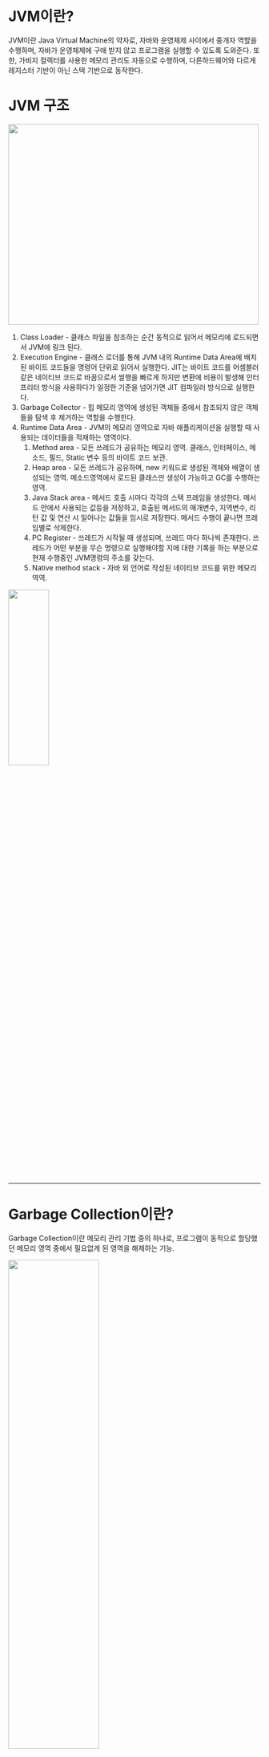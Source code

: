 # JVM이란?

JVM이란 Java Virtual Machine의 약자로, 자바와 운영체제 사이에서 중개자 역할을 수행하며, 자바가 운영체제에 구애 받지 않고  프로그램을 실행할 수 있도록 도와준다. 
또한, 가비지 컬렉터를 사용한 메모리 관리도 자동으로 수행하며, 다른하드웨어와 다르게 레지스터 기반이 아닌 스택 기반으로 동작한다.




# JVM 구조

<img src="https://img1.daumcdn.net/thumb/R1280x0/?scode=mtistory2&fname=https%3A%2F%2Fblog.kakaocdn.net%2Fdn%2FcQRqku%2Fbtru0vJ6Ixx%2F9qCTW7ChXc80fGfQUrT4B0%2Fimg.png" width="500" height="400"/>

1. Class Loader - 클래스 파일을 참조하는 순간 동적으로 읽어서 메모리에 로드되면서 JVM에 링크 된다.
2. Execution Engine - 클래스 로더를 통해 JVM 내의 Runtime Data Area에 배치된 바이트 코드들을 명령어 단위로 읽어서 실행한다. JIT는 바이트 코드를 어셈블러 같은 네이티브 코드로 바꿈으로서 씰행을 빠르게 하지만 변환에 비용이 발생해 인터프리터 방식을 사용하다가 일정한 기준을 넘어가면 JIT 컴파일러 방식으로 실행한다.
3. Garbage Collector - 힙 메모리 영역에 생성된 객체들 중에서 참조되지 않은 객체들을 탐색 후 제거하는 역할을 수행한다.
4. Runtime Data Area - JVM의 메모리 영역으로 자바 애플리케이션을 실행할 때 사용되는 데이터들을 적재하는 영역이다.
    1. Method area - 모든 쓰레드가 공유하는 메모리 영역. 클래스, 인터페이스, 메소드, 필드, Static 변수 등의 바이트 코드 보관.
    2. Heap area - 모든 쓰레드가 공유하며, new 키워드로 생성된 객체와 배열이 생성되는 영역. 메소드영역에서 로드된 클래스만 생성이 가능하고 GC를 수행하는 영역.
    3. Java Stack area - 메서드 호출 시마다 각각의 스택 프레임을 생성한다. 메서드 안에서 사용되는 값등을 저장하고, 호출된 메서드의 매개변수, 지역변수, 리턴 값 및 연산 시 일어나는 값들을 임시로 저장한다. 메서드 수행이 끝나면 프레임별로 삭제한다.
    4. PC Register - 쓰레드가 시작될 때 생성되며, 쓰레드 마다 하나씩 존재한다. 쓰레드가 어떤 부분을 무슨 명령으로 실행해야할 지에 대한 기록을 하는 부분으로 현재 수행중인 JVM명령의 주소를 갖는다.
    5. Native method stack - 자바 외 언어로 작성된 네이티브 코드를 위한 메모리 역역.

<img src="https://t1.daumcdn.net/cfile/tistory/992EE9465D08E9B903" width="40%" height="30%"/>

___

# Garbage Collection이란?
Garbage Collection이란 메모리 관리 기법 중의 하나로, 프로그램이 동적으로 할당했던 메모리 영역 중에서 필요없게 된 영역을 해제하는 기능.

<img src="https://velog.velcdn.com/images%2Frecordsbeat%2Fpost%2F682408fc-f29e-42e9-b980-3d6f1d6c4989%2Fimage.png" width="60%" height="50%">

* java8 부터 Perm영역은 제거되었다.

* eden, survivor0, survivor1, old 영역을 옮길 때마다 Age값을 증가시킨다.
* young 영역에서 특정 Age값 이상이 되어 old 영역으로 넘어 가는 것을 Promotion이라 한다.


**young 영역**
* 새롭게 생성된 객체가 할당(Allocation)되는 영역. young 영역에서 수행되는 GC를 Minor GC라고 부른다.
    * eden - young 영역중에서도 특히 방금 막 생성된 객체가 할당되는 영역
    * survivor - eden에서 reachable한 객체들이 할당되는 영역

**old 영역**
* youn영역에서 reachable 상태를 유지하며 특정 특정 Age값 이상인 객체가 할당되는 영역
* old 영역에서 수행되는 GC를 Major GC 또는 Full GC라고 부른다.

## GC 동작 알고리즘
<img src="https://velog.velcdn.com/images%2Frecordsbeat%2Fpost%2F55ab1fa7-3a87-4859-ac87-03a35bdcd9b1%2Fimage.png" width="55%" height="40%">

1. Reference Counting - 참조하는 수를 계산해 메모리를 해제한다. 순환참조를 해결할 수 없는 단점이 있다.
<img src="https://velog.velcdn.com/images%2Frecordsbeat%2Fpost%2F12cd90e8-2a6e-474a-b79e-ce50dd2bbe89%2Fimage.png" width="45%" height="30%">

2. Mark and Sweep - threa의 stack, method area 등 heap 영역 참조가 가능한 영역을 Root Set이라 하고 Root Set부터 참조상태를 확인하고(Mark) unreachable한 객체를 해제한다(Sweep).
<img src="https://velog.velcdn.com/images%2Frecordsbeat%2Fpost%2F40b78c47-247d-428b-a482-065116b2d6c2%2F0_-dB_3FTm5N-5kjN6.gif" width="45%" height="30%">

* Stop the World
가비지 컬렉션을 실행하기 위해 JVM이 애플리케이션의 실행을 멈추는 작업이다. GC가 실행될 때는 
GC를 실행하는 쓰레드를 제외한 모든 쓰레드들의 작업이 중단되고, GC가 완료되면 작업이 재개된다.
GC의 성능 개선을 위해 튜닝을 한다고 하면 보통 stop-the-world의 시간을 줄이는 작업을 하는 것이다.


https://junghyungil.tistory.com/133 - memory leak 정리
https://techblog.woowahan.com/2628/ - memory leak 해결
https://jithub.tistory.com/300 - heap dump 

# Memory Leak
CS 의미로 살펴볼 때, 컴퓨터 프로그램이 필요하지 않은 메모리를 계속 점유하고 있는 현상을 의미하고 자바에서는 더이상 사용되지 않는 객체들이 GC에 의해 회수되지 않고 계속 누적되는 현상을 말한다.

GC가 되지 않는 루트 참조 객체는 크게 3가지다.
1. Static 변수에 의한 객체 참조
    *  static은 GC에 대상이 되지 않는다. Static변수는 클래스가 생성될 때 메모리를 할당 받고 프로그램이 종료되는 시점에 반환되므로 사용하지 않고 있어도 메모리가 있다.
2. 모든 현재 자바 슬레드 스택내의 지역 변수, 매개변수에 의한 객체 참조
    * 자바에서 현재 실행중인(각 스레드별로) 모든 메소드내에 선언된 지역 변수와 매개변수에 의해 참조되는 객체와 그 객체로부터 직간접적으로 참조되는 모든 객체는 참조되어 사용될 가능성이 있으며,  


**참조**
 * https://velog.io/@recordsbeat/Garbage-Collector-%EC%A0%9C%EB%8C%80%EB%A1%9C-%EC%95%8C%EA%B8%B0
 * https://mangkyu.tistory.com/118
 * https://coding-factory.tistory.com/828

